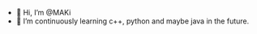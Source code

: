 - 👋 Hi, I’m @MAKi
- 🌱 I’m continuously learning c++, python and maybe java in the future.
  
<!---
MAKi-mi/MAKi-mi is a ✨ special ✨ repository because its `README.md` (this file) appears on your GitHub profile.
You can click the Preview link to take a look at your changes.
--->
